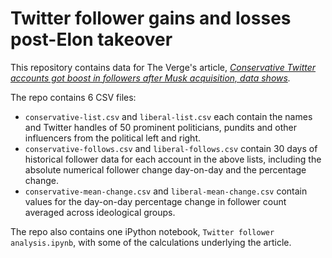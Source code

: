 # Twitter follower gains and losses post-Elon takeover

This repository contains data for The Verge's article, *[Conservative Twitter accounts got boost in followers after Musk acquisition, data shows](https://www.theverge.com/2022/4/27/23045005/conservative-twitter-follower-boost-musk-acquisition-data).*

The repo contains 6 CSV files:
* `conservative-list.csv` and `liberal-list.csv` each contain the names and Twitter handles of 50 prominent politicians, pundits and other influencers from the political left and right.
* `conservative-follows.csv` and `liberal-follows.csv` contain 30 days of historical follower data for each account in the above lists, including the absolute numerical follower change day-on-day and the percentage change.
* `conservative-mean-change.csv` and `liberal-mean-change.csv` contain values for the day-on-day percentage change in follower count averaged across ideological groups.

The repo also contains one iPython notebook, `Twitter follower analysis.ipynb`, with some of the calculations underlying the article.